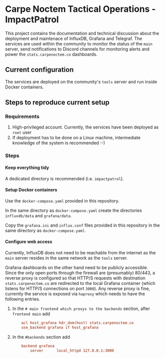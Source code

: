 # Carpe Noctem Tactical Operations - ImpactPatrol

This project contains the documentation and technical discussion about the deployment and maintenace of InfluxDB, Grafana and Telegraf. The services are used within the community to monitor the status of the `main` server, send notifications to Discord channels for monitoring alerts and power the `stats.carpenoctem.co` dashboards.

## Current configuration

The services are deployed on the community's `tools` server and run inside Docker containers.

## Steps to reproduce current setup

### Requirements

 1. High-privileged account. Currently, the services have been deployed as `root` user
 2. If deployment has to be done on a Linux machine, intermediate knowledge of the system is recommended :-)

### Steps

#### Keep everything tidy

A dedicated directory is recommended (i.e. `impactpatrol`).

#### Setup Docker containers

Use the `docker-compose.yaml` provided in this repository.

In the same directory as `docker-compose.yaml` create the directories `influxdb/data` and `grafana/data`.

Copy the `grafana.ini` and `influx.conf` files provided in this repository in the same directory as `docker-compose.yaml`.

#### Configure web access

Currently, InfluxDB does not need to be reachable from the internet as the `main` server resides in the same network as the `tools` server.

Grafana dashboards on the other hand need to be publicly accessible. Since the only open ports through the firewall are (presumably) 80/443, a reverse proxy is configured so that HTTP/S requests with destination `stats.carpenoctem.co` are redirected to the local Grafana container (which listens for HTTP/S connections on port `3000`). Any reverse proxy is fine, currently the service is exposed via `haproxy` which needs to have the following entries.

 1. In the `# main frontend which proxys to the backends` section, after `frontend main` add
    ```cfg
        acl host_grafana hdr_dom(host) stats.carpenoctem.co
        use_backend grafana if host_grafana
    ```
 2. In the `#backends` section add 
    ```cfg
        backend grafana
            server      local_httpd 127.0.0.1:3000
    ```

